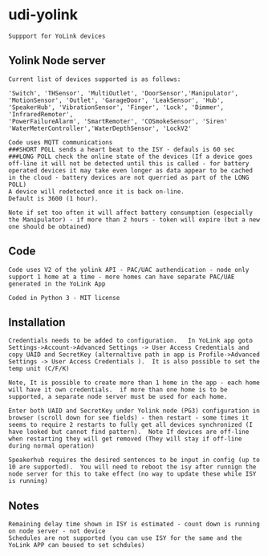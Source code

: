 # udi-yolink
    Suppport for YoLink devices 
    
## Yolink Node server
    Current list of devices supported is as follows:

    'Switch', 'THSensor', 'MultiOutlet', 'DoorSensor','Manipulator', 
    'MotionSensor', 'Outlet', 'GarageDoor', 'LeakSensor', 'Hub', 
    'SpeakerHub', 'VibrationSensor', 'Finger', 'Lock', 'Dimmer', 'InfraredRemoter', 
    'PowerFailureAlarm', 'SmartRemoter', 'COSmokeSensor', 'Siren'
    'WaterMeterController','WaterDepthSensor', 'LockV2'

    Code uses MQTT communications
    ###SHORT POLL sends a heart beat to the ISY - defauls is 60 sec
    ###LONG POLL check the online state of the devices (If a device goes off-line it will not be detected until this is called - for battery operated devices it may take even longer as data appear to be cached in the cloud - battery devices are not querried as part of the LONG POLL) 
    A device will redetected once it is back on-line. 
    Default is 3600 (1 hour).  

    Note if set too often it will affect battery consumption (especially the Manipulator) - if more than 2 hours - token will expire (but a new one should be obtained)


## Code
    Code uses V2 of the yolink API - PAC/UAC authendication - node only support 1 home at a time - more homes can have separate PAC/UAE generated in the YoLink App 

    Coded in Python 3 - MIT license 

## Installation
    Credentials needs to be added to configuration.   In YoLink app goto Settings->Account->Advanced Settings -> User Access Credentials and copy UAID and SecretKey (alternaltive path in app is Profile->Advanced Settings -> User Access Credentials ).  It is also possible to set the temp unit (C/F/K)

    Note, It is possible to create more than 1 home in the app - each home will have it own credentials.  if more than one home is to be supported, a separate node server must be used for each home.  

    Enter both UAID and SecretKey under Yolink node (PG3) configuration in browser (scroll down for see fields) - then restart - some times it seems to require 2 restarts to fully get all devices synchronized (I have looked but cannot find pattern).  Note If devices are off-line when restarting they will get removed (They will stay if off-line during normal operation)

    Speakerhub requires the desired sentences to be input in config (up to 10 are supported).  You will need to reboot the isy after runnign the node server for this to take effect (no way to update these while ISY is running)

## Notes 
    
    Remaining delay time shown in ISY is estimated - count down is running on node server - not device
    Schedules are not supported (you can use ISY for the same and the YoLink APP can beused to set schdules)  
    